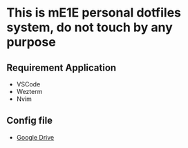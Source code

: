 # This is mE1E personal dotfiles system, do not touch by any purpose

## Requirement Application
- VSCode 
- Wezterm
- Nvim 

## Config file
- [Google Drive](https://drive.google.com/drive/folders/10FBcjhiyzxBC3oNc3jtxAwPnmCcuonpO?hl=vi)
